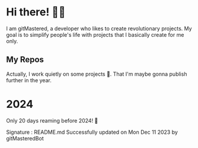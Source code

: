 
# Hi there! 🙋‍♂️
I am gitMastered, a developer who likes to create revolutionary projects.
My goal is to simplify people's life with projects that I basically create for me only.

## My Repos
Actually, I work quietly on some projects 👀. That I'm maybe gonna publish further in the year.

# 2024
Only 20 days reaming before 2024! 🙌

Signature : README.md Successfully updated on Mon Dec 11 2023 by gitMasteredBot

